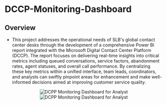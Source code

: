 # DCCP-Monitoring-Dashboard

## Overview
  - This project addresses the operational needs of SLB's global contact center desks through the development of a comprehensive Power BI report integrated with the Microsoft Digital Contact Center Platform (DCCP). The report focuses on delivering real-time insights into critical metrics including queued conversations, service factors, abandonment rates, agent statuses, and overall call performance. By centralizing these key metrics within a unified interface, team leads, coordinators, and analysts can swiftly pinpoint areas for enhancement and make well-informed decisions aimed at improving customer service quality.
    
<div align="center">
  <img src="https://github.com/user-attachments/assets/2a724821-46d1-4f6c-a6e8-e0f9b39cabf4" alt="DCPP Monitoring Dashboard for Analyst" />
  <img src="https://github.com/user-attachments/assets/f7cfc374-2b24-453c-8c35-1338af0461d9" alt="DCPP Monitoring Dashboard for Analyst" />
</div>


